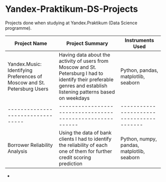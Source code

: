 # Yandex-Praktikum-DS-Projects
Projects done when studying at Yandex.Praktikum (Data Science programme).

Project Name                     |                     Project Summary                     |            Instruments Used           |
-------------------------------- | --------------------------------------------------------|---------------------------------------|
Yandex.Music: Identifying Preferences of Moscow and St. Petersburg Users|  Having data about the activity of users from Moscow and St. Petersburg I had to identify their preferable genres and establish listening patterns based on weekdays| Python, pandas, matplotlib, seaborn 
---------------------------------|---------------------------------------------------------|----------------------------------------|
Borrower Reliability Analysis| Using the data of bank clients I had to identify the reliability of each one of them for further credit scoring prediction| Python, numpy, pandas, matplotlib, seaborn
                                                                     
-
